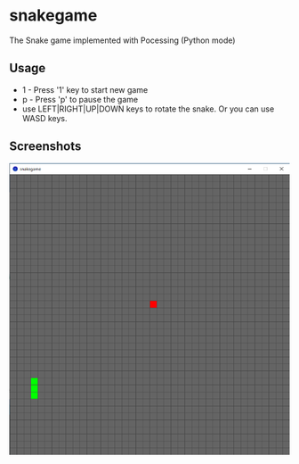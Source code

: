 # snakegame
The Snake game implemented with Pocessing (Python mode)

## Usage
- 1 - Press '1' key to start new game
- p - Press 'p' to pause the game
- use LEFT|RIGHT|UP|DOWN keys to rotate the snake. Or you can use WASD keys.

## Screenshots
![snakegame screenshot](snakegame_screenshot.png "snakegame screenshot")
